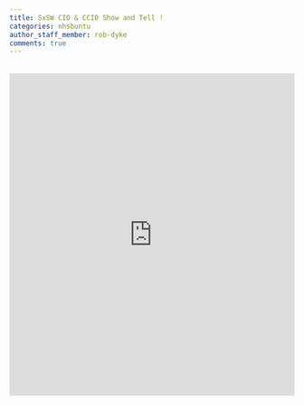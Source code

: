 ```yaml
---
title: SxSW CIO & CCIO Show and Tell !
categories: nhsbuntu
author_staff_member: rob-dyke
comments: true
---
```


<style>
.responsive-wrap iframe{ max-width: 100%;}
</style>
<div class="responsive-wrap">
<!-- this is the embed code provided by Google -->
  <iframe src="https://docs.google.com/presentation/d/1D6DvcPfvHk0iaN4giNkeCtHlF1UdEkld1u2tXuGUvTc/embed?start=false&loop=false&delayms=3000" width="960" height="569" frameborder="0" allowfullscreen="true" mozallowfullscreen="true" webkitallowfullscreen="true"></iframe>
<!-- Google embed ends -->
</div>
